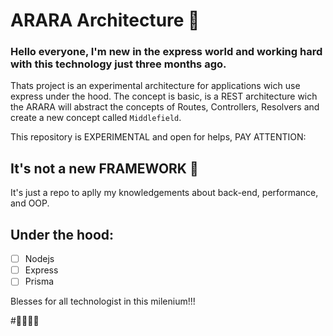 # ARARA Architecture 🦜

### Hello everyone, I'm new in the express world and working hard with this technology just three months ago.

Thats project is an experimental architecture for applications wich use express under the hood. The concept is basic, is a REST architecture wich the ARARA will abstract the concepts of Routes, Controllers, Resolvers and create a new concept called `Middlefield`.

This repository is EXPERIMENTAL and open for helps, PAY ATTENTION:
   ## It's not a new FRAMEWORK 🛑

It's just a repo to aplly my knowledgements about back-end, performance, and OOP.

## Under the hood:

-[ ] Nodejs
-[ ] Express
-[ ] Prisma

Blesses for all technologist in this milenium!!!

#💨💢💥💫
